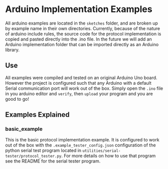 # Arduino Implementation Examples
All arduino examples are located in the `sketches` folder, and are broken up by example name in their own directories. Currently, because of the nature of arduino include rules, the source code for the protocol implementation is copied and pasted directly into the .ino file. In the future we will add an Arduino implementation folder that can be imported directly as an Arduino library.
## Use
All examples were compiled and tested on an original Arduino Uno board. However the project is configured such that any Arduino with a default Serial communication port will work out of the box. Simply open the `.ino` file in you arduino editor and `verify`, then `upload` your program and you are good to go!
## Examples Explained
### basic_example
This is the basic protocol implementation example. It is configured to work out of the box with the `.example_tester_config.json` configuration of the python serial test program located in `utilities/serial-tester/protocol_tester.py`. For more details on how to use that program see the README for the serial tester program.

